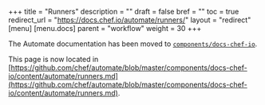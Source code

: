  +++
title = "Runners"
description = ""
draft = false
bref = ""
toc = true
redirect_url = "https://docs.chef.io/automate/runners/"
layout = "redirect"
[menu]
  [menu.docs]
    parent = "workflow"
    weight = 30
+++

The Automate documentation has been moved to [`components/docs-chef-io`](https://github.com/chef/automate/blob/master/components/docs-chef-io/).

This page is now located in [https://github.com/chef/automate/blob/master/components/docs-chef-io/content/automate/runners.md](https://github.com/chef/automate/blob/master/components/docs-chef-io/content/automate/runners.md).
